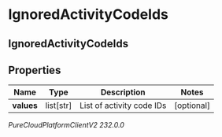 # IgnoredActivityCodeIds

## IgnoredActivityCodeIds

## Properties

|Name | Type | Description | Notes|
|------------ | ------------- | ------------- | -------------|
| **values** | list[str] | List of activity code IDs | [optional] |



_PureCloudPlatformClientV2 232.0.0_
